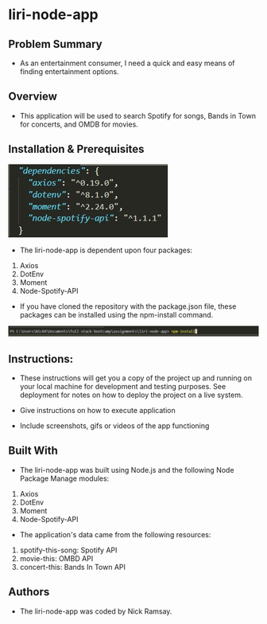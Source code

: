 # liri-node-app

## Problem Summary 
- As an entertainment consumer, I need a quick and easy means of finding entertainment options.

## Overview
- This application will be used to search Spotify for songs, Bands in Town for concerts, and OMDB for movies.

## Installation & Prerequisites

![Dependent Packages](https://github.com/nick-ramsay/readme-images/blob/master/liri-node-app/dependent_packages.jpg?raw=true)

- The liri-node-app is dependent upon four packages:
 1. Axios
 2. DotEnv
 3. Moment
 3. Node-Spotify-API
 
- If you have cloned the repository with the package.json file, these packages can be installed using the npm-install command.

![Dependent Packages](https://github.com/nick-ramsay/readme-images/blob/master/liri-node-app/dependent_packages_install.jpg?raw=true)

## Instructions: 

- These instructions will get you a copy of the project up and running on your local machine for development and testing purposes. See deployment for notes on how to deploy the project on a live system.

- Give instructions on how to execute application
- Include screenshots, gifs or videos of the app functioning

## Built With
- The liri-node-app was built using Node.js and the following Node Package Manage modules:

 1. Axios
 2. DotEnv
 3. Moment
 3. Node-Spotify-API

- The application's data came from the following resources:

 1. spotify-this-song: Spotify API
 2. movie-this: OMBD API
 3. concert-this: Bands In Town API


## Authors 
- The liri-node-app was coded by Nick Ramsay.